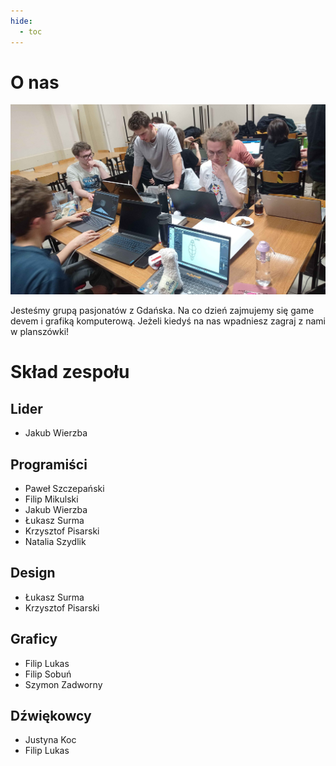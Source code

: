 ```yaml
---
hide:
  - toc
---
```


# O nas

![Cyberiada](assets/cyberiada.jpg)

Jesteśmy grupą pasjonatów z Gdańska. Na co dzień zajmujemy się game devem i grafiką komputerową. Jeżeli kiedyś na nas wpadniesz zagraj z nami w planszówki!

# Skład zespołu
## Lider
- Jakub Wierzba

## Programiści
- Paweł Szczepański
- Filip Mikulski
- Jakub Wierzba
- Łukasz Surma
- Krzysztof Pisarski
- Natalia Szydlik

## Design
- Łukasz Surma
- Krzysztof Pisarski

## Graficy
- Filip Lukas
- Filip Sobuń
- Szymon Zadworny

## Dźwiękowcy
- Justyna Koc
- Filip Lukas
